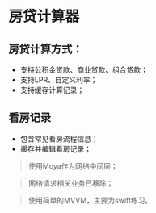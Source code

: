 # 房贷计算器

## 房贷计算方式： 
- 支持公积金贷款、商业贷款、组合贷款；
- 支持LPR、自定义利率；
- 支持缓存计算记录；

## 看房记录
- 包含常见看房流程信息；
- 缓存并编辑看房记录；

> 使用Moya作为网络中间层；

> 网络请求相关业务已移除；

> 使用简单的MVVM，主要为swift练习。

